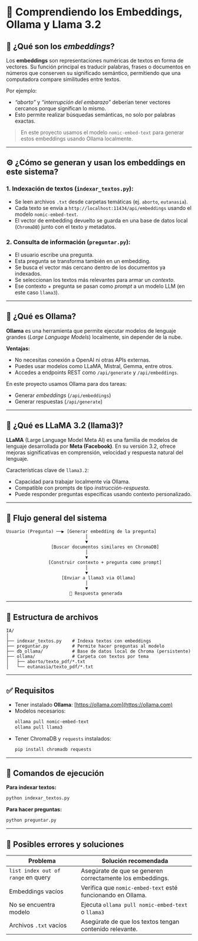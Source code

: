 
# 🧠 Comprendiendo los Embeddings, Ollama y Llama 3.2

## 📌 ¿Qué son los *embeddings*?

Los **embeddings** son representaciones numéricas de textos en forma de vectores. Su función principal es traducir palabras, frases o documentos en números que conserven su significado semántico, permitiendo que una computadora compare similitudes entre textos.

Por ejemplo:
- *“aborto”* y *“interrupción del embarazo”* deberían tener vectores cercanos porque significan lo mismo.
- Esto permite realizar búsquedas semánticas, no solo por palabras exactas.

> En este proyecto usamos el modelo `nomic-embed-text` para generar estos embeddings usando Ollama localmente.

---

## ⚙️ ¿Cómo se generan y usan los embeddings en este sistema?

### 1. **Indexación de textos** (`indexar_textos.py`):
- Se leen archivos `.txt` desde carpetas temáticas (ej. `aborto`, `eutanasia`).
- Cada texto se envía a `http://localhost:11434/api/embeddings` usando el modelo `nomic-embed-text`.
- El vector de embedding devuelto se guarda en una base de datos local (`ChromaDB`) junto con el texto y metadatos.

### 2. **Consulta de información** (`preguntar.py`):
- El usuario escribe una pregunta.
- Esta pregunta se transforma también en un embedding.
- Se busca el vector más cercano dentro de los documentos ya indexados.
- Se seleccionan los textos más relevantes para armar un *contexto*.
- Ese contexto + pregunta se pasan como *prompt* a un modelo LLM (en este caso `llama3`).

---

## 🧠 ¿Qué es Ollama?

**Ollama** es una herramienta que permite ejecutar modelos de lenguaje grandes (*Large Language Models*) localmente, sin depender de la nube.

**Ventajas:**
- No necesitas conexión a OpenAI ni otras APIs externas.
- Puedes usar modelos como LLaMA, Mistral, Gemma, entre otros.
- Accedes a endpoints REST como `/api/generate` y `/api/embeddings`.

En este proyecto usamos Ollama para dos tareas:
- Generar *embeddings* (`/api/embeddings`)
- Generar respuestas (`/api/generate`)

---

## 🦙 ¿Qué es LLaMA 3.2 (llama3)?

**LLaMA** (Large Language Model Meta AI) es una familia de modelos de lenguaje desarrollada por **Meta (Facebook)**. En su versión 3.2, ofrece mejoras significativas en comprensión, velocidad y respuesta natural del lenguaje.

Características clave de `llama3.2`:
- Capacidad para trabajar localmente vía Ollama.
- Compatible con prompts de tipo *instrucción-respuesta*.
- Puede responder preguntas específicas usando contexto personalizado.

---

## 🧪 Flujo general del sistema

```
Usuario (Pregunta) ──▶ [Generar embedding de la pregunta]
                              │
                              ▼
                 [Buscar documentos similares en ChromaDB]
                              │
                              ▼
                [Construir contexto + pregunta como prompt]
                              │
                              ▼
                     [Enviar a llama3 via Ollama]
                              │
                              ▼
                        🧠 Respuesta generada
```

---

## 📁 Estructura de archivos

```
IA/
│
├── indexar_textos.py    # Indexa textos con embeddings
├── preguntar.py         # Permite hacer preguntas al modelo
├── db_ollama/           # Base de datos local de Chroma (persistente)
├── ollama/              # Carpeta con textos por tema
│   ├── aborto/texto_pdf/*.txt
│   └── eutanasia/texto_pdf/*.txt

```

---

## ✅ Requisitos

- Tener instalado **Ollama**: [https://ollama.com](https://ollama.com)
- Modelos necesarios:
  ```bash
  ollama pull nomic-embed-text
  ollama pull llama3
  ```
- Tener ChromaDB y `requests` instalados:
  ```bash
  pip install chromadb requests
  ```

---

## 🔄 Comandos de ejecución

**Para indexar textos:**
```bash
python indexar_textos.py
```

**Para hacer preguntas:**
```bash
python preguntar.py
```

---

## 🧩 Posibles errores y soluciones

| Problema                           | Solución recomendada                                           |
|------------------------------------|----------------------------------------------------------------|
| `list index out of range` en query | Asegúrate de que se generen correctamente los embeddings.      |
| Embeddings vacíos                  | Verifica que `nomic-embed-text` esté funcionando en Ollama.    |
| No se encuentra modelo             | Ejecuta `ollama pull nomic-embed-text` o `llama3`              |
| Archivos `.txt` vacíos             | Asegúrate de que los textos tengan contenido relevante.        |

